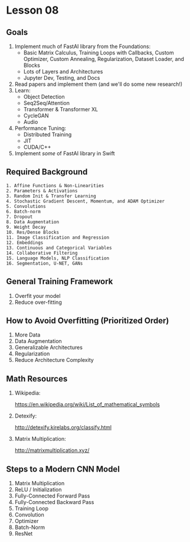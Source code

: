 # Lesson 08

## Goals

1. Implement much of FastAI library from the Foundations:
    - Basic Matrix Calculus, Training Loops with Callbacks, Custom Optimizer, Custom Annealing, Regularization, Dataset Loader, and Blocks
    - Lots of Layers and Architectures
    - Jupyter Dev, Testing, and Docs
2. Read papers and implement them (and we'll do some new research!)
3. Learn:
    - Object Detection
    - Seq2Seq/Attention
    - Transformer & Transformer XL
    - CycleGAN
    - Audio
4. Performance Tuning:
    - Distributed Training
    - JIT
    - CUDA/C++
5. Implement <i>some</i> of FastAI library in Swift

## Required Background

    1. Affine Functions & Non-Linearities
    2. Parameters & Activations
    3. Random Init & Transfer Learning
    4. Stochastic Gradient Descent, Momentum, and ADAM Optimizer
    5. Convolutions
    6. Batch-norm
    7. Dropout
    8. Data Augmentation
    9. Weight Decay
    10. Res/Dense Blocks
    11. Image Classification and Regression
    12. Embeddings
    13. Continuous and Categorical Variables
    14. Collaborative Filtering
    15. Language Models, NLP Classification
    16. Segmentation, U-NET, GANs

## General Training Framework

1. Overfit your model
2. Reduce over-fitting

## How to Avoid Overfitting (Prioritized Order)

1. More Data
2. Data Augmentation
3. Generalizable Architectures
4. Regularization
5. Reduce Architecture Complexity

## Math Resources

1. Wikipedia:

    https://en.wikipedia.org/wiki/List_of_mathematical_symbols

2. Detexify:

    http://detexify.kirelabs.org/classify.html

3. Matrix Multiplication:

    http://matrixmultiplication.xyz/

## Steps to a Modern CNN Model

1. Matrix Multiplication
2. ReLU / Initialization
3. Fully-Connected Forward Pass
4. Fully-Connected Backward Pass
5. Training Loop
6. Convolution
7. Optimizer
8. Batch-Norm
9. ResNet

